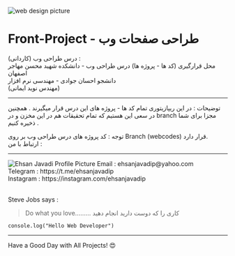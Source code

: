 ![web design picture](https://oasissofttech.com/images/web-design_a4x9cv.png)
# Front-Project - طراحی صفحات وب
درس طراحی وب (کاردانی) : <br>
محل قرارگیری (کد ها - پروژه ها) درس طراحی وب - دانشکده شهید محسن مهاجر اصفهان <br>
دانشجو احسان جوادی - مهندسی نرم افزار<br> 
(مهندس نوید ایمانی)

---
توضیحات : در این ریپازیتوری تمام کد ها - پروژه های این درس قرار میگیرند . همچنین در سعی این هستیم که تمام تحقیقات هم در این مخزن و در branch مجزا برای شما ذخیره کنیم .

توجه : کد پروژه های درس طراحی وب بر روی Branch (webcodes) قرار دارد. <br>
ارتباط با من : 

---
<img src="https://scontent-mct1-1.cdninstagram.com/v/t51.2885-19/241732550_1738688783187473_6842480657329228258_n.jpg?stp=dst-jpg_s150x150&_nc_ht=scontent-mct1-1.cdninstagram.com&_nc_cat=105&_nc_ohc=zRwiXEV4DVsAX9jAH24&edm=ALbqBD0BAAAA&ccb=7-4&oh=00_AT_a4C3rHM81Sue31KMBep_eDF_UBIUiGl5GSyYNBRNmOA&oe=622F2579&_nc_sid=9a90d6" alt="Ehsan Javadi Profile Picture"/>
Email : ehsanjavadip@yahoo.com <br />
Telegram : https://t.me/ehsanjavadip <br />
Instagram : https://instagram.com/ehsanjavadip




<br />
<br />

Steve Jobs says : 
>Do what you love......... کاری را که دوست دارید انجام دهید

`console.log("Hello Web Developer")`

---
Have a Good Day with All Projects! :heart_eyes:
